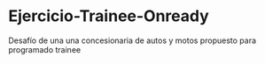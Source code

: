 # Ejercicio-Trainee-Onready
Desafío de una una concesionaria de autos y motos propuesto para programado trainee
